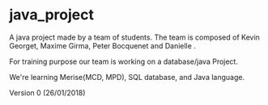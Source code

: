 # java_project
A java project made by a team of students.
The team is composed of Kevin Georget, Maxime Girma, Peter Bocquenet and Danielle .

For training purpose our team is working on a database/java Project.

We're learning Merise(MCD, MPD), SQL database, and Java language.

Version 0 (26/01/2018)
